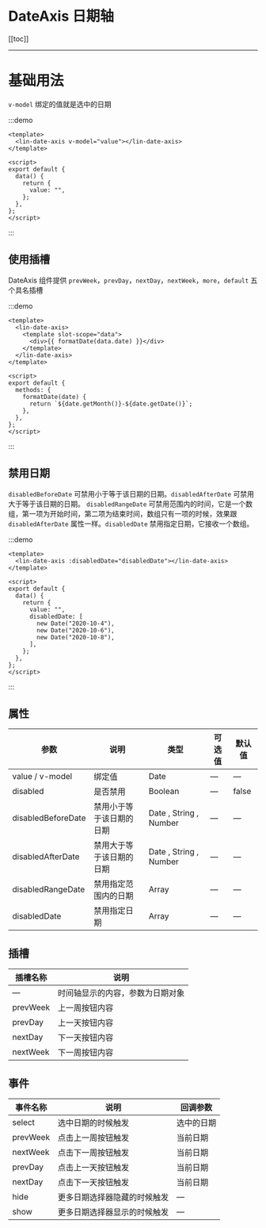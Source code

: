 # DateAxis 日期轴

[[toc]]

---

# 基础用法

`v-model` 绑定的值就是选中的日期

:::demo

```vue
<template>
  <lin-date-axis v-model="value"></lin-date-axis>
</template>

<script>
export default {
  data() {
    return {
      value: "",
    };
  },
};
</script>
```

:::

## 使用插槽

DateAxis 组件提供 `prevWeek`，`prevDay`，`nextDay`，`nextWeek`，`more`，`default` 五个具名插槽

:::demo

```vue
<template>
  <lin-date-axis>
    <template slot-scope="data">
      <div>{{ formatDate(data.date) }}</div>
    </template>
  </lin-date-axis>
</template>

<script>
export default {
  methods: {
    formatDate(date) {
      return `${date.getMonth()}-${date.getDate()}`;
    },
  },
};
</script>
```

:::

## 禁用日期

`disabledBeforeDate` 可禁用小于等于该日期的日期。`disabledAfterDate` 可禁用大于等于该日期的日期。
`disabledRangeDate` 可禁用范围内的时间，它是一个数组，第一项为开始时间，第二项为结束时间，数组只有一项的时候，效果跟 `disabledAfterDate` 属性一样。`disabledDate` 禁用指定日期，它接收一个数组。

:::demo

```vue
<template>
  <lin-date-axis :disabledDate="disabledDate"></lin-date-axis>
</template>

<script>
export default {
  data() {
    return {
      value: "",
      disabledDate: [
        new Date("2020-10-4"),
        new Date("2020-10-6"),
        new Date("2020-10-8"),
      ],
    };
  },
};
</script>
```

:::

## 属性

| 参数               | 说明                     | 类型                   | 可选值 | 默认值 |
| ------------------ | ------------------------ | ---------------------- | ------ | ------ |
| value / v-model    | 绑定值                   | Date                   | —      | —      |
| disabled           | 是否禁用                 | Boolean                | —      | false  |
| disabledBeforeDate | 禁用小于等于该日期的日期 | Date , String , Number | —      | —      |
| disabledAfterDate  | 禁用大于等于该日期的日期 | Date , String , Number | —      | —      |
| disabledRangeDate  | 禁用指定范围内的日期     | Array                  | —      | —      |
| disabledDate       | 禁用指定日期             | Array                  | —      | —      |

## 插槽

| 插槽名称 | 说明                             |
| -------- | -------------------------------- |
| —        | 时间轴显示的内容，参数为日期对象 |
| prevWeek | 上一周按钮内容                   |
| prevDay  | 上一天按钮内容                   |
| nextDay  | 下一天按钮内容                   |
| nextWeek | 下一周按钮内容                   |

## 事件

| 事件名称 | 说明                         | 回调参数   |
| -------- | ---------------------------- | ---------- |
| select   | 选中日期的时候触发           | 选中的日期 |
| prevWeek | 点击上一周按钮触发           | 当前日期   |
| nextWeek | 点击下一周按钮触发           | 当前日期   |
| prevDay  | 点击上一天按钮触发           | 当前日期   |
| nextDay  | 点击下一天按钮触发           | 当前日期   |
| hide     | 更多日期选择器隐藏的时候触发 | —          |
| show     | 更多日期选择器显示的时候触发 | —          |
